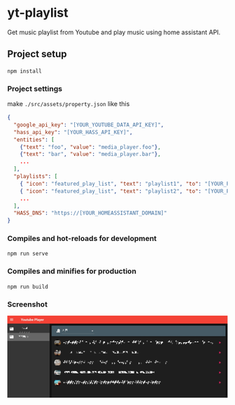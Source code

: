 # yt-playlist

Get music playlist from Youtube and play music using home assistant API.

## Project setup
```
npm install
```

### Project settings
make `./src/assets/property.json` like this
```json
{
  "google_api_key": "[YOUR_YOUTUBE_DATA_API_KEY]",
  "hass_api_key": "[YOUR_HASS_API_KEY]",
  "entities": [
    {"text": "foo", "value": "media_player.foo"},
    {"text": "bar", "value": "media_player.bar"},
    ...
  ],
  "playlists": [
    { "icon": "featured_play_list", "text": "playlist1", "to": "[YOUR_PLAYLIST_ID]" },
    { "icon": "featured_play_list", "text": "playlist2", "to": "[YOUR_PLAYLIST_ID]" },
    ...
  ],
  "HASS_DNS": "https://[YOUR_HOMEASSISTANT_DOMAIN]"
}
```

### Compiles and hot-reloads for development
```
npm run serve
```

### Compiles and minifies for production
```
npm run build
```

### Screenshot
![screenshot](./screenshot.jpg)